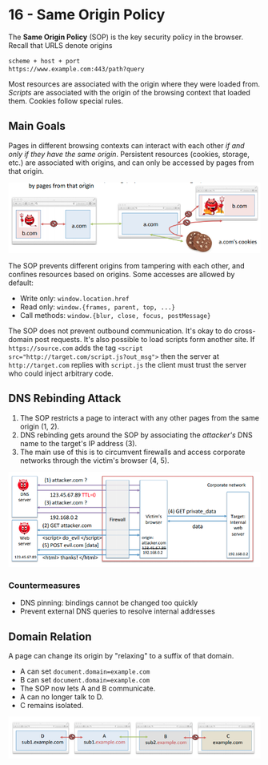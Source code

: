# 16 - Same Origin Policy

The **Same Origin Policy** (SOP) is the key security policy in the browser. Recall that URLS denote origins

```
scheme + host + port
https://www.example.com:443/path?query
```

Most resources are associated with the origin where they were loaded from. *Scripts* are associated with the origin of the browsing context that loaded them. Cookies follow special rules.

## Main Goals

Pages in different browsing contexts can interact with each other *if and only if they have the same origin*. Persistent resources (cookies, storage, etc.) are associated with origins, and can only be accessed by pages from that origin.

![image-20200222213119851](Untitled.assets/image-20200222213119851.png)

The SOP prevents different origins from tampering with each other, and confines resources based on origins. Some accesses are allowed by default:

- Write only: `window.location.href`
- Read only: `window.{frames, parent, top, ...}`
- Call methods: `window.{blur, close, focus, postMessage}`

The SOP does not prevent outbound communication. It's okay to do cross-domain post requests. It's also possible to load scripts form another site. If `https://source.com` adds the tag `<script src="http://target.com/script.js?out_msg">` then the server at `http://target.com` replies with `script.js` the client must trust the server who could inject arbitrary code.

## DNS Rebinding Attack

1. The SOP restricts a page to interact with any other pages from the same origin (1, 2).
2. DNS rebinding gets around the SOP by associating the *attacker's* DNS name to the target's IP address (3).
3. The main use of this is to circumvent firewalls and access corporate networks through the victim's browser (4, 5).

![image-20200222213517965](Untitled.assets/image-20200222213517965.png)

### Countermeasures

- DNS pinning: bindings cannot be changed too quickly
- Prevent external DNS queries to resolve internal addresses

## Domain Relation

A page can change its origin by "relaxing" to a suffix of that domain.

- A can set `document.domain=example.com`
- B can set `document.domain=example.com`
- The SOP now lets A and B communicate.
- A can no longer talk to D.
- C remains isolated.

![image-20200222214345663](Untitled.assets/image-20200222214345663.png)